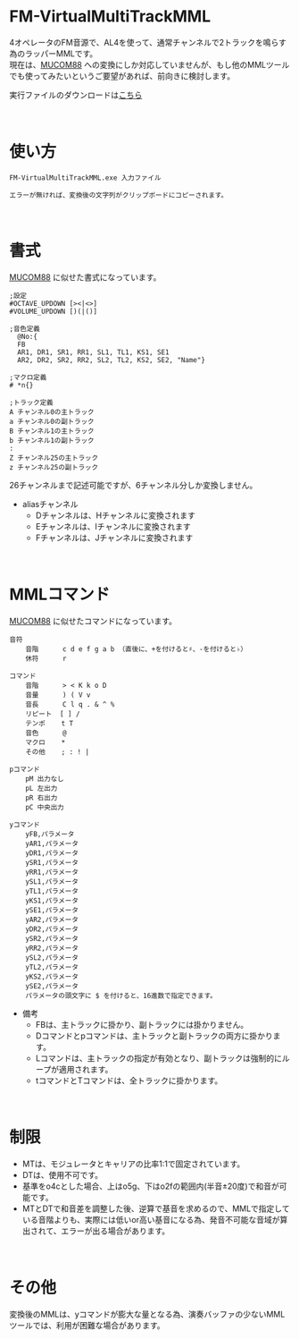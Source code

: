 # FM-VirtualMultiTrackMML
4オペレータのFM音源で、AL4を使って、通常チャンネルで2トラックを鳴らす為のラッパーMMLです。  
現在は、[MUCOM88](https://onitama.tv/mucom88/) への変換にしか対応していませんが、もし他のMMLツールでも使ってみたいというご要望があれば、前向きに検討します。  

実行ファイルのダウンロードは[こちら](https://github.com/DM-88mkII/FM-VirtualMultiTrackMML/blob/main/FM-VirtualMultiTrackMML/bin/Release/FM-VirtualMultiTrackMML.exe)  

<br>

# 使い方
~~~
FM-VirtualMultiTrackMML.exe 入力ファイル

エラーが無ければ、変換後の文字列がクリップボードにコピーされます。
~~~

<br>

# 書式
[MUCOM88](https://onitama.tv/mucom88/) に似せた書式になっています。  
~~~
;設定
#OCTAVE_UPDOWN [><|<>]
#VOLUME_UPDOWN [)(|()]

;音色定義
  @No:{
  FB
  AR1, DR1, SR1, RR1, SL1, TL1, KS1, SE1
  AR2, DR2, SR2, RR2, SL2, TL2, KS2, SE2, "Name"}

;マクロ定義
# *n{}

;トラック定義
A チャンネル0の主トラック
a チャンネル0の副トラック
B チャンネル1の主トラック
b チャンネル1の副トラック
:
Z チャンネル25の主トラック
z チャンネル25の副トラック
~~~
26チャンネルまで記述可能ですが、6チャンネル分しか変換しません。  

* aliasチャンネル
  * Dチャンネルは、Hチャンネルに変換されます
  * Eチャンネルは、Iチャンネルに変換されます
  * Fチャンネルは、Jチャンネルに変換されます

<br>

# MMLコマンド
[MUCOM88](https://onitama.tv/mucom88/) に似せたコマンドになっています。  
~~~
音符
    音階      c d e f g a b （直後に、+を付けると♯、-を付けると♭）
    休符      r

コマンド
    音階      > < K k o D
    音量      ) ( V v
    音長      C l q . & ^ %
    リピート  [ ] /
    テンポ    t T
    音色      @
    マクロ    *
    その他    ; : ! |

pコマンド
    pM 出力なし
    pL 左出力
    pR 右出力
    pC 中央出力

yコマンド
    yFB,パラメータ
    yAR1,パラメータ
    yDR1,パラメータ
    ySR1,パラメータ
    yRR1,パラメータ
    ySL1,パラメータ
    yTL1,パラメータ
    yKS1,パラメータ
    ySE1,パラメータ
    yAR2,パラメータ
    yDR2,パラメータ
    ySR2,パラメータ
    yRR2,パラメータ
    ySL2,パラメータ
    yTL2,パラメータ
    yKS2,パラメータ
    ySE2,パラメータ
    パラメータの頭文字に $ を付けると、16進数で指定できます。
~~~

* 備考
  * FBは、主トラックに掛かり、副トラックには掛かりません。
  * Dコマンドとpコマンドは、主トラックと副トラックの両方に掛かります。
  * Lコマンドは、主トラックの指定が有効となり、副トラックは強制的にループが適用されます。
  * tコマンドとTコマンドは、全トラックに掛かります。

<br>

# 制限

* MTは、モジュレータとキャリアの比率1:1で固定されています。
* DTは、使用不可です。
* 基準をo4cとした場合、上はo5g、下はo2fの範囲内(半音±20度)で和音が可能です。
* MTとDTで和音差を調整した後、逆算で基音を求めるので、MMLで指定している音階よりも、実際には低いor高い基音になる為、発音不可能な音域が算出されて、エラーが出る場合があります。

<br>

# その他

変換後のMMLは、yコマンドが膨大な量となる為、演奏バッファの少ないMMLツールでは、利用が困難な場合があります。  
